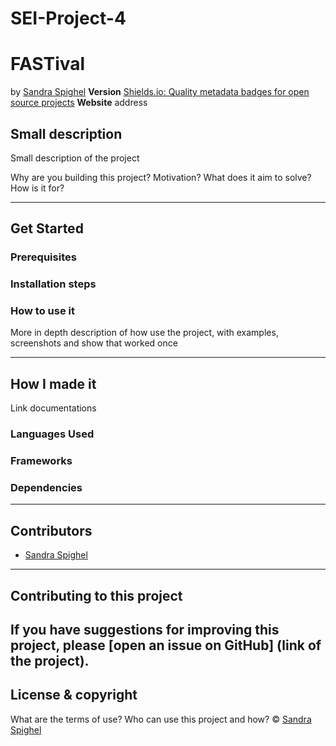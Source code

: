 # SEI-Project-4
# FASTival
by [Sandra Spighel](https://www.linkedin.com/in/sandraspighel/)
**Version** 
[Shields.io: Quality metadata badges for open source projects](https://shields.io/category/version)
**Website** address

## Small description
Small description of the project

Why are you building this project? Motivation? What does it aim to solve? How is it for?

---
## Get Started
### Prerequisites
### Installation steps
### How to use it
More in depth description of how use the project, with examples, screenshots and show that worked once

---
## How I made it
Link documentations
### Languages Used
### Frameworks
### Dependencies
---
## Contributors
* [Sandra Spighel](https://www.linkedin.com/in/sandraspighel/)
---
## Contributing to this project
If you have suggestions for improving this project, please [open an issue on GitHub] (link of the project).
---
## License & copyright
What are the terms of use? Who can use this project and how?
©️ [Sandra Spighel](https://www.linkedin.com/in/sandraspighel/)
